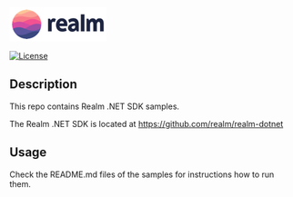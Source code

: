 ![Realm](https://github.com/realm/realm-dotnet/raw/master/logo.png)

[![License](https://img.shields.io/badge/License-Apache-blue.svg)](LICENSE)

## Description

This repo contains Realm .NET SDK samples. 

The Realm .NET SDK is located at https://github.com/realm/realm-dotnet


## Usage 
Check the README.md files of the samples for instructions how to run them.
